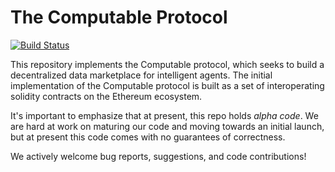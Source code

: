 # The Computable Protocol

[![Build Status](https://travis-ci.org/computablelabs/computable.svg?branch=master)](https://travis-ci.org/computablelabs/computable)

This repository implements the Computable protocol, which seeks to build a decentralized data marketplace for intelligent agents. The initial implementation of the Computable protocol is built as a set of interoperating solidity contracts on the Ethereum ecosystem.

It's important to emphasize that at present, this repo holds *alpha code*. We are hard at work on maturing our code and moving towards an initial launch, but at present this code comes with no guarantees of correctness.

We actively welcome bug reports, suggestions, and code contributions!


